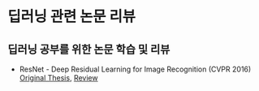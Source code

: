 # 딥러닝 관련 논문 리뷰
## 딥러닝 공부를 위한 논문 학습 및 리뷰

* ResNet - Deep Residual Learning for Image Recognition (CVPR 2016)  
[Original Thesis](https://arxiv.org/abs/1512.03385), [Review](https://github.com/Chocochip101/Reading-DeepLearning-Thesis/blob/main/ImageNet/ResNet/ResNet.ipynb)
